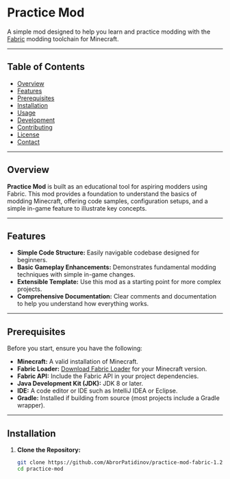 # Practice Mod

A simple mod designed to help you learn and practice modding with the [Fabric](https://fabricmc.net/) modding toolchain for Minecraft.

---

## Table of Contents

- [Overview](#overview)
- [Features](#features)
- [Prerequisites](#prerequisites)
- [Installation](#installation)
- [Usage](#usage)
- [Development](#development)
- [Contributing](#contributing)
- [License](#license)
- [Contact](#contact)

---

## Overview

**Practice Mod** is built as an educational tool for aspiring modders using Fabric. This mod provides a foundation to understand the basics of modding Minecraft, offering code samples, configuration setups, and a simple in-game feature to illustrate key concepts.

---

## Features

- **Simple Code Structure:** Easily navigable codebase designed for beginners.
- **Basic Gameplay Enhancements:** Demonstrates fundamental modding techniques with simple in-game changes.
- **Extensible Template:** Use this mod as a starting point for more complex projects.
- **Comprehensive Documentation:** Clear comments and documentation to help you understand how everything works.

---

## Prerequisites

Before you start, ensure you have the following:

- **Minecraft:** A valid installation of Minecraft.
- **Fabric Loader:** [Download Fabric Loader](https://fabricmc.net/use/) for your Minecraft version.
- **Fabric API:** Include the Fabric API in your project dependencies.
- **Java Development Kit (JDK):** JDK 8 or later.
- **IDE:** A code editor or IDE such as IntelliJ IDEA or Eclipse.
- **Gradle:** Installed if building from source (most projects include a Gradle wrapper).

---

## Installation

1. **Clone the Repository:**

   ```bash
   git clone https://github.com/AbrorPatidinov/practice-mod-fabric-1.21.git
   cd practice-mod

